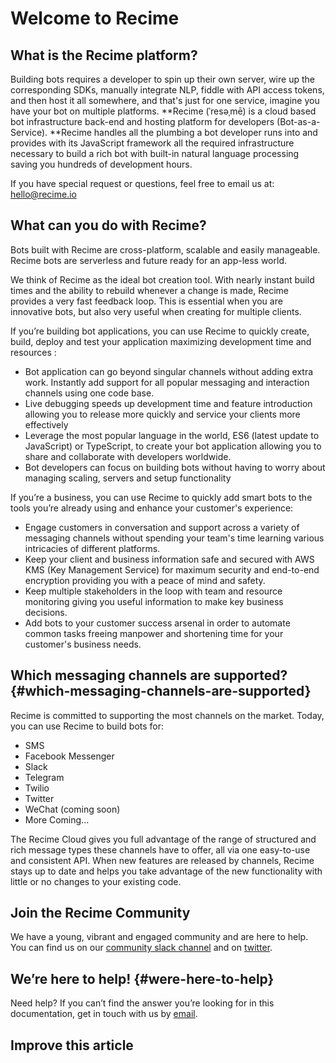 # 

# Welcome to Recime

## What is the Recime platform?

Building bots requires a developer to spin up their own server, wire up the corresponding SDKs, manually integrate NLP, fiddle with API access tokens, and then host it all somewhere, and that's just for one service, imagine you have your bot on multiple platforms. **Recime \(ˈresəˌmē\) is a cloud based bot infrastructure back-end and hosting platform for developers \(Bot-as-a-Service\). **Recime handles all the plumbing a bot developer runs into and provides with its JavaScript framework all the required infrastructure necessary to build a rich bot with built-in natural language processing saving you hundreds of development hours.

If you have special request or questions, feel free to email us at: hello@recime.io

## What can you do with Recime?

Bots built with Recime are cross-platform, scalable and easily manageable. Recime bots are serverless and future ready for an app-less world.

We think of Recime as the ideal bot creation tool. With nearly instant build times and the ability to rebuild whenever a change is made, Recime provides a very fast feedback loop. This is essential when you are innovative bots, but also very useful when creating for multiple clients.

If you’re building bot applications, you can use Recime to quickly create, build, deploy and test your application maximizing development time and resources :

* Bot application can go beyond singular channels without adding extra work. Instantly add support for all popular messaging and interaction channels using one code base.
* Live debugging speeds up development time and feature introduction allowing you to release more quickly and service your clients more effectively
* Leverage the most popular language in the world, ES6 \(latest update to JavaScript\) or TypeScript, to create your bot application allowing you to share and collaborate with developers worldwide. 
* Bot developers can focus on building bots without having to worry about managing scaling, servers and setup functionality

If you’re a business, you can use Recime to quickly add smart bots to the tools you’re already using and enhance your customer's experience:

* Engage customers in conversation and support across a variety of messaging channels without spending your team's time learning various intricacies of different platforms. 
* Keep your client and business information safe and secured with AWS KMS \(Key Management Service\) for maximum security and end-to-end encryption providing you with a peace of mind and safety.
* Keep multiple stakeholders in the loop with team and resource monitoring giving you useful information to make key business decisions. 
* Add bots to your customer success arsenal in order to automate common tasks freeing manpower and shortening time for your customer's business needs. 

## Which messaging channels are supported? {#which-messaging-channels-are-supported}

Recime is committed to supporting the most channels on the market. Today, you can use Recime to build bots for:

* SMS
* Facebook Messenger
* Slack
* Telegram
* Twilio 
* Twitter
* WeChat \(coming soon\)
* More Coming...

The Recime Cloud gives you full advantage of the range of structured and rich message types these channels have to offer, all via one easy-to-use and consistent API. When new features are released by channels, Recime stays up to date and helps you take advantage of the new functionality with little or no changes to your existing code.

## Join the Recime Community

We have a young, vibrant and engaged community and are here to help. You can find us on our [community slack channel](https://slackpass.io/recimecommunity) and on [twitter](https://twitter.com/GetRecime).

## We’re here to help! {#were-here-to-help}

Need help? If you can’t find the answer you’re looking for in this documentation, get in touch with us by [email](mailto:hello@recime.io).

## Improve this article



